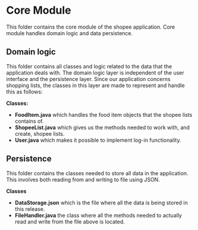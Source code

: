 # **Core Module**
This folder contains the core module of the shopee application. Core module handles domain logic and data persistence.

## **Domain logic**
This folder contains all classes and logic related to the data that the application deals with. The domain logic layer is independent of the user interface and the persistence layer. 
Since our application concerns shopping lists, the classes in this layer are made to represent and handle this as follows: 

**Classes:**
- __FoodItem.java__ which handles the food item objects that the shopee lists contains of.
- __ShopeeList.java__ which gives us the methods needed to work with, and create, shopee lists.
- __User.java__ which makes it possible to implement log-in functionality.


## **Persistence**
This folder contains the classes needed to store all data in the application. This involves both reading from and writing to file using JSON.

**Classes**
- __DataStorage.json__ which is the file where all the data is being stored in this release.
- __FileHandler.java__ the class where all the methods needed to actually read and write from the file above is located.



